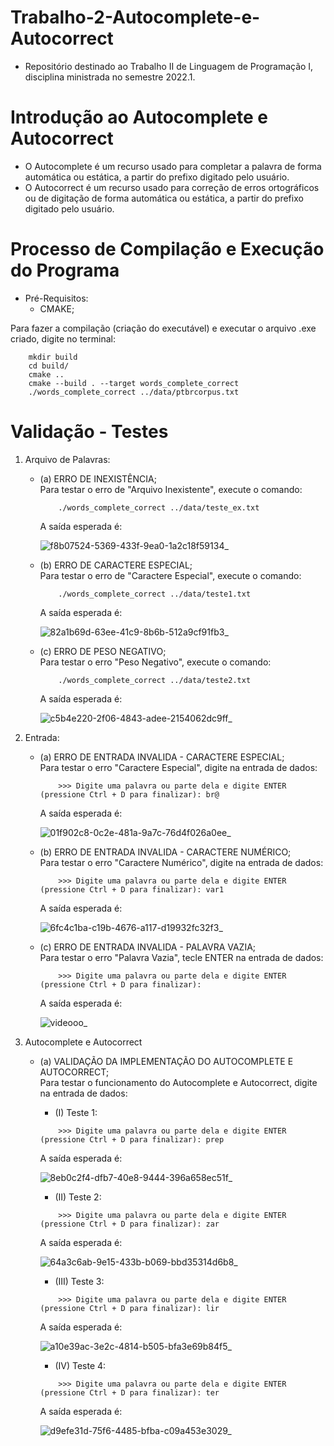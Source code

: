 # Trabalho-2-Autocomplete-e-Autocorrect
* Repositório destinado ao Trabalho II de Linguagem de Programação I, disciplina ministrada no semestre 2022.1.

# Introdução ao Autocomplete e Autocorrect
* O Autocomplete é um recurso usado para completar a palavra de forma automática ou estática, a partir do prefixo digitado pelo usuário.
* O Autocorrect é um recurso usado para correção de erros ortográficos ou de digitação de forma automática ou estática, a partir do prefixo digitado pelo usuário.

# Processo de Compilação e Execução do Programa
* Pré-Requisitos:
    - CMAKE; <br />

Para fazer a compilação (criação do executável) e executar o arquivo .exe criado, digite no terminal: <br />
```
    mkdir build
    cd build/
    cmake ..
    cmake --build . --target words_complete_correct
    ./words_complete_correct ../data/ptbrcorpus.txt
```
# Validação - Testes

1. Arquivo de Palavras:
    - (a) ERRO DE INEXISTÊNCIA;  <br />
        Para testar o erro de "Arquivo Inexistente", execute o comando:
        ```
            ./words_complete_correct ../data/teste_ex.txt
        ```
        A saída esperada é:
        
        ![f8b07524-5369-433f-9ea0-1a2c18f59134_](https://user-images.githubusercontent.com/82531511/174893542-e952489e-af22-491f-8f7d-24559b22ab9e.gif)


    - (b) ERRO DE CARACTERE ESPECIAL; <br />
        Para testar o erro de "Caractere Especial", execute o comando:
        ```
            ./words_complete_correct ../data/teste1.txt
        ```
        A saída esperada é:
        
        ![82a1b69d-63ee-41c9-8b6b-512a9cf91fb3_](https://user-images.githubusercontent.com/82531511/174893937-d9ab4a91-a813-416b-90b6-096ce92365df.gif)
        

    - (c) ERRO DE PESO NEGATIVO; <br />
        Para testar o erro "Peso Negativo", execute o comando:
        ```
            ./words_complete_correct ../data/teste2.txt
        ```
        A saída esperada é:
        
        ![c5b4e220-2f06-4843-adee-2154062dc9ff_](https://user-images.githubusercontent.com/82531511/174894295-5b749c7d-5a8e-4f50-9693-7b5583376490.gif)


2. Entrada:  
    - (a) ERRO DE ENTRADA INVALIDA - CARACTERE ESPECIAL; <br />
        Para testar o erro "Caractere Especial", digite na entrada de dados:
        ```
            >>> Digite uma palavra ou parte dela e digite ENTER (pressione Ctrl + D para finalizar): br@
        ```
        A saída esperada é:

        ![01f902c8-0c2e-481a-9a7c-76d4f026a0ee_](https://user-images.githubusercontent.com/82531511/174894779-cfa48c31-ad13-420f-adae-91960e703b19.gif)


    - (b) ERRO DE ENTRADA INVALIDA - CARACTERE NUMÉRICO; <br />
        Para testar o erro "Caractere Numérico", digite na entrada de dados:
        ```
            >>> Digite uma palavra ou parte dela e digite ENTER (pressione Ctrl + D para finalizar): var1
        ```
        A saída esperada é:

        ![6fc4c1ba-c19b-4676-a117-d19932fc32f3_](https://user-images.githubusercontent.com/82531511/174895934-05f81d11-b7cd-43ba-8c39-977d84726fdc.gif)
    

    - (c) ERRO DE ENTRADA INVALIDA - PALAVRA VAZIA; <br />
        Para testar o erro "Palavra Vazia", tecle ENTER na entrada de dados:
        ```
            >>> Digite uma palavra ou parte dela e digite ENTER (pressione Ctrl + D para finalizar):
        ```
        A saída esperada é:
        
        ![videooo_](https://user-images.githubusercontent.com/82531511/175665682-c0366e31-13fd-43d5-a23b-5235871de724.gif)

    
3. Autocomplete e Autocorrect
    - (a) VALIDAÇÃO DA IMPLEMENTAÇÃO DO AUTOCOMPLETE E AUTOCORRECT; <br />
        Para testar o funcionamento do Autocomplete e Autocorrect, digite na entrada de dados:
        - (I) Teste 1:
        ```
            >>> Digite uma palavra ou parte dela e digite ENTER (pressione Ctrl + D para finalizar): prep
        ```
        A saída esperada é:
        
        ![8eb0c2f4-dfb7-40e8-9444-396a658ec51f_](https://user-images.githubusercontent.com/82531511/174896868-81786cbc-c93e-4c36-9c6c-2bdd13049907.gif)


        - (II) Teste 2:
        ```
            >>> Digite uma palavra ou parte dela e digite ENTER (pressione Ctrl + D para finalizar): zar
        ```
        A saída esperada é:
        
        ![64a3c6ab-9e15-433b-b069-bbd35314d6b8_](https://user-images.githubusercontent.com/82531511/174897577-3a550203-be41-4ef0-a22e-39e6a7ddcaeb.gif)


        - (III) Teste 3:
        ```
            >>> Digite uma palavra ou parte dela e digite ENTER (pressione Ctrl + D para finalizar): lir
        ```
        A saída esperada é:
        
        ![a10e39ac-3e2c-4814-b505-bfa3e69b84f5_](https://user-images.githubusercontent.com/82531511/174897801-5c9c9a98-2b6d-4ff2-a9ce-78adc63b5908.gif)

        
        - (IV) Teste 4:
        ```
            >>> Digite uma palavra ou parte dela e digite ENTER (pressione Ctrl + D para finalizar): ter
        ```
        A saída esperada é:
        
        ![d9efe31d-75f6-4485-bfba-c09a453e3029_](https://user-images.githubusercontent.com/82531511/174898020-cf848f61-4722-4815-9085-f881298f8ab7.gif)


        
